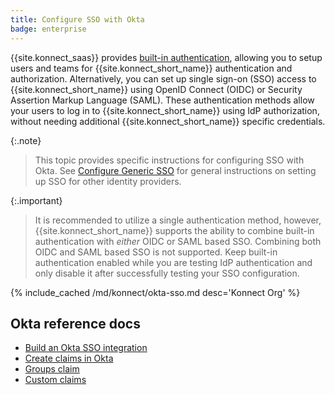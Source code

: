 ```yaml
---
title: Configure SSO with Okta
badge: enterprise
---
```


{{site.konnect_saas}} provides [built-in authentication](/konnect/org-management/auth/), 
allowing you to setup users and teams for {{site.konnect_short_name}}
authentication and authorization. Alternatively, you can set up single sign-on (SSO) 
access to {{site.konnect_short_name}} using OpenID Connect (OIDC) or Security Assertion Markup Language (SAML). 
These authentication methods allow your users to log in to {{site.konnect_short_name}} using IdP authorization, 
without needing additional {{site.konnect_short_name}} specific credentials.

{:.note}
> This topic provides specific instructions for configuring SSO with Okta. 
See [Configure Generic SSO](/konnect/org-management/sso/) for general instructions on setting up SSO for other identity providers.

{:.important}
> It is recommended to utilize a single authentication method, however, {{site.konnect_short_name}} supports the ability to 
combine built-in authentication with _either_ OIDC or SAML based SSO. Combining both OIDC and SAML based SSO is not supported.
Keep built-in authentication enabled while you are testing IdP authentication and only disable it after successfully testing 
your SSO configuration.

{% include_cached /md/konnect/okta-sso.md desc='Konnect Org' %}

## Okta reference docs
* [Build an Okta SSO integration](https://developer.okta.com/docs/guides/build-sso-integration/openidconnect/overview/)
* [Create claims in Okta](https://developer.okta.com/docs/guides/customize-authz-server/create-claims/)
* [Groups claim](https://developer.okta.com/docs/guides/customize-tokens-groups-claim/add-groups-claim-custom-as/)
* [Custom claims](https://developer.okta.com/docs/guides/customize-tokens-returned-from-okta/add-custom-claim/) 
